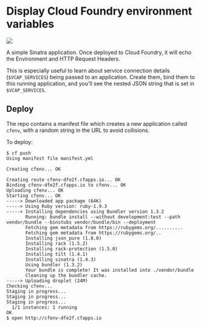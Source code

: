 # Display Cloud Foundry environment variables

<img src="https://raw.github.com/cloudfoundry-community/cf-env/master/docs/images/demo.png" />

A simple Sinatra application. Once deployed to Cloud Foundry, it will echo the Environment and HTTP Request Headers.

This is especially useful to learn about service connection details (`$VCAP_SERVICES`) being passed to an application. Create them, bind them to this running application, and you'll see the nested JSON string that is set in `$VCAP_SERVICES`.

## Deploy

The repo contains a manifest file which creates a new application called `cfenv`, with a random string in the URL to avoid collisions.

To deploy:

```
$ cf push
Using manifest file manifest.yml

Creating cfenv... OK

Creating route cfenv-dfe2f.cfapps.io... OK
Binding cfenv-dfe2f.cfapps.io to cfenv... OK
Uploading cfenv... OK
Starting cfenv... OK
-----> Downloaded app package (64K)
-----> Using Ruby version: ruby-1.9.3
-----> Installing dependencies using Bundler version 1.3.2
       Running: bundle install --without development:test --path vendor/bundle --binstubs vendor/bundle/bin --deployment
       Fetching gem metadata from https://rubygems.org/..........
       Fetching gem metadata from https://rubygems.org/..
       Installing json_pure (1.8.0)
       Installing rack (1.5.2)
       Installing rack-protection (1.5.0)
       Installing tilt (1.4.1)
       Installing sinatra (1.4.3)
       Using bundler (1.3.2)
       Your bundle is complete! It was installed into ./vendor/bundle
       Cleaning up the bundler cache.
-----> Uploading droplet (24M)
Checking cfenv...
Staging in progress...
Staging in progress...
Staging in progress...
  1/1 instances: 1 running
OK
$ open http://cfenv-dfe2f.cfapps.io
```
